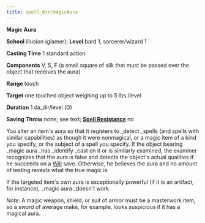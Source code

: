 ```yaml
---
title: spell_dir/magicAura
---
```

 **Magic Aura**

**School** illusion (glamer); **Level** bard 1, sorcerer/wizard 1

**Casting Time** 1 standard action

**Components** V, S, F (a small square of silk that must be passed over the object that receives the aura)

**Range** touch

**Target** one touched object weighing up to 5 lbs./level

**Duration** 1 da_dir/level (D)

**Saving Throw** none; see text; **[Spell Resistance](../glossary#_spell-resistance)** no

You alter an item's aura so that it registers to _detect _spells (and spells with similar capabilities) as though it were nonmagical, or a magic item of a kind you specify, or the subject of a spell you specify. If the object bearing _magic aura _has _identify _cast on it or is similarly examined, the examiner recognizes that the aura is false and detects the object's actual qualities if he succeeds on a [Will](../combat#_will) save. Otherwise, he believes the aura and no amount of testing reveals what the true magic is.

If the targeted item's own aura is exceptionally powerful (if it is an artifact, for instance), _magic aura _doesn't work.

_Note_: A magic weapon, shield, or suit of armor must be a masterwork item, so a sword of average make, for example, looks suspicious if it has a magical aura.

